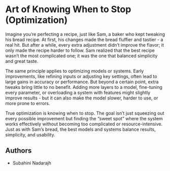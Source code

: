 # Art of Knowing When to Stop (Optimization)

Imagine you’re perfecting a recipe, just like Sam, a baker who kept tweaking his bread recipe. At first, his changes made the bread fluffier and tastier - a real hit. But after a while, every extra adjustment didn’t improve the flavor; it only made the recipe harder to follow. Sam realized that the best recipe wasn’t the most complicated one; it was the one that balanced simplicity and great taste.

The same principle applies to optimizing models or systems. Early improvements, like refining inputs or adjusting key settings, often lead to large gains in accuracy or performance. But beyond a certain point, extra tweaks bring little to no benefit. Adding more layers to a model, fine-tuning every parameter, or overloading a system with features might slightly improve results - but it can also make the model slower, harder to use, or more prone to errors.

True optimization is knowing when to stop. The goal isn’t just squeezing out every possible improvement but finding the “sweet spot” where the system works effectively without becoming too complicated or resource-intensive. Just as with Sam’s bread, the best models and systems balance results, simplicity, and usability.


## Authors
- Subahini Nadarajh

